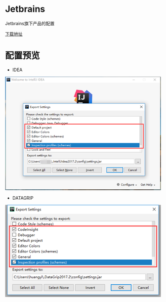 # Jetbrains

Jetbrains旗下产品的配置

[下载地址](https://github.com/huang6349/Jetbrains/releases)

# 配置预览

* IDEA  

![idea](https://github.com/huang6349/Jetbrains/blob/master/TIM%E5%9B%BE%E7%89%8720180130145210.png)

* DATAGRIP

![datagrip](https://github.com/huang6349/Jetbrains/blob/master/TIM%E6%88%AA%E5%9B%BE20180130161050.png)
